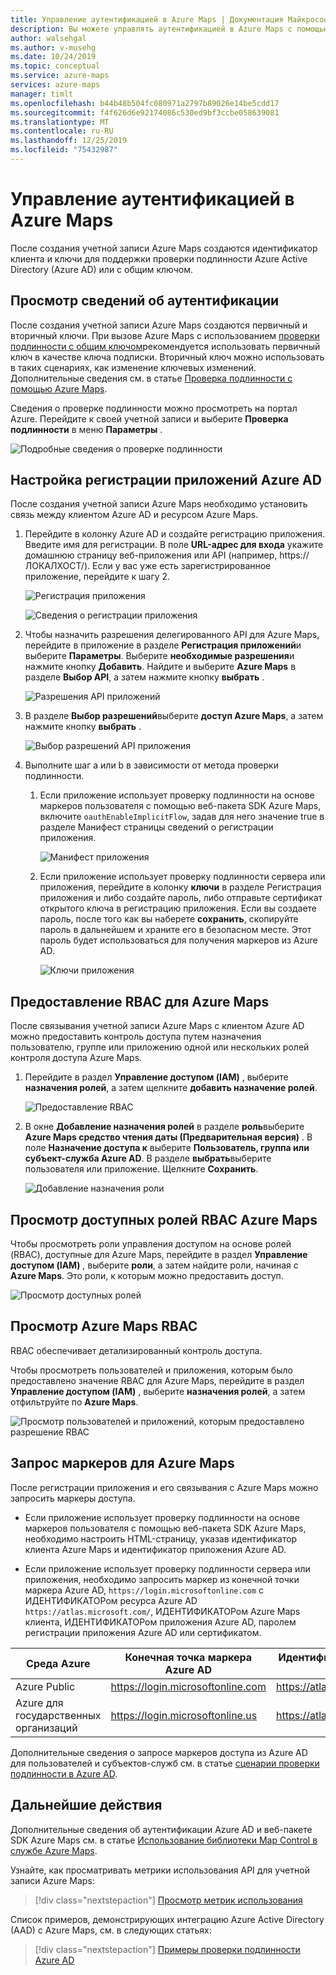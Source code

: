 ```yaml
---
title: Управление аутентификацией в Azure Maps | Документация Майкрософт
description: Вы можете управлять аутентификацией в Azure Maps с помощью портала Azure.
author: walsehgal
ms.author: v-musehg
ms.date: 10/24/2019
ms.topic: conceptual
ms.service: azure-maps
services: azure-maps
manager: timlt
ms.openlocfilehash: b44b48b504fc080971a2797b89026e14be5cdd17
ms.sourcegitcommit: f4f626d6e92174086c530ed9bf3ccbe058639081
ms.translationtype: MT
ms.contentlocale: ru-RU
ms.lasthandoff: 12/25/2019
ms.locfileid: "75432987"
---
```

# <a name="manage-authentication-in-azure-maps"></a>Управление аутентификацией в Azure Maps

После создания учетной записи Azure Maps создаются идентификатор клиента и ключи для поддержки проверки подлинности Azure Active Directory (Azure AD) или с общим ключом.

## <a name="view-authentication-details"></a>Просмотр сведений об аутентификации

После создания учетной записи Azure Maps создаются первичный и вторичный ключи. При вызове Azure Maps с использованием [проверки подлинности с общим ключом](https://docs.microsoft.com/azure/azure-maps/azure-maps-authentication#shared-key-authentication)рекомендуется использовать первичный ключ в качестве ключа подписки. Вторичный ключ можно использовать в таких сценариях, как изменение ключевых изменений. Дополнительные сведения см. в статье [Проверка подлинности с помощью Azure Maps](https://aka.ms/amauth).

Сведения о проверке подлинности можно просмотреть на портал Azure. Перейдите к своей учетной записи и выберите **Проверка подлинности** в меню **Параметры** .

![Подробные сведения о проверке подлинности](./media/how-to-manage-authentication/how-to-view-auth.png)


## <a name="set-up-azure-ad-app-registration"></a>Настройка регистрации приложений Azure AD

После создания учетной записи Azure Maps необходимо установить связь между клиентом Azure AD и ресурсом Azure Maps.

1. Перейдите в колонку Azure AD и создайте регистрацию приложения. Введите имя для регистрации. В поле **URL-адрес для входа** укажите домашнюю страницу веб-приложения или API (например, https:\//ЛОКАЛХОСТ/). Если у вас уже есть зарегистрированное приложение, перейдите к шагу 2.

    ![Регистрация приложения](./media/how-to-manage-authentication/app-registration.png)

    ![Сведения о регистрации приложения](./media/how-to-manage-authentication/app-create.png)

2. Чтобы назначить разрешения делегированного API для Azure Maps, перейдите в приложение в разделе **Регистрация приложений**и выберите **Параметры**.  Выберите **необходимые разрешения**и нажмите кнопку **Добавить**. Найдите и выберите **Azure Maps** в разделе **Выбор API**, а затем нажмите кнопку **выбрать** .

    ![Разрешения API приложений](./media/how-to-manage-authentication/app-permissions.png)

3. В разделе **Выбор разрешений**выберите **доступ Azure Maps**, а затем нажмите кнопку **выбрать** .

    ![Выбор разрешений API приложения](./media/how-to-manage-authentication/select-app-permissions.png)

4. Выполните шаг a или b в зависимости от метода проверки подлинности.

    1. Если приложение использует проверку подлинности на основе маркеров пользователя с помощью веб-пакета SDK Azure Maps, включите `oauthEnableImplicitFlow`, задав для него значение true в разделе Манифест страницы сведений о регистрации приложения.
    
       ![Манифест приложения](./media/how-to-manage-authentication/app-manifest.png)

    2. Если приложение использует проверку подлинности сервера или приложения, перейдите в колонку **ключи** в разделе Регистрация приложения и либо создайте пароль, либо отправьте сертификат открытого ключа в регистрацию приложения. Если вы создаете пароль, после того как вы наберете **сохранить**, скопируйте пароль в дальнейшем и храните его в безопасном месте. Этот пароль будет использоваться для получения маркеров из Azure AD.

       ![Ключи приложения](./media/how-to-manage-authentication/app-keys.png)


## <a name="grant-rbac-to-azure-maps"></a>Предоставление RBAC для Azure Maps

После связывания учетной записи Azure Maps с клиентом Azure AD можно предоставить контроль доступа путем назначения пользователю, группе или приложению одной или нескольких ролей контроля доступа Azure Maps.

1. Перейдите в раздел **Управление доступом (IAM)** , выберите **назначения ролей**, а затем щелкните **добавить назначение ролей**.

    ![Предоставление RBAC](./media/how-to-manage-authentication/how-to-grant-rbac.png)

2. В окне **Добавление назначения ролей** в разделе **роль**выберите **Azure Maps средство чтения даты (Предварительная версия)** . В поле **Назначение доступа к** выберите **Пользователь, группа или субъект-служба Azure AD**. В разделе **выбрать**выберите пользователя или приложение. Щелкните **Сохранить**.

    ![Добавление назначения роли](./media/how-to-manage-authentication/add-role-assignment.png)

## <a name="view-available-azure-maps-rbac-roles"></a>Просмотр доступных ролей RBAC Azure Maps

Чтобы просмотреть роли управления доступом на основе ролей (RBAC), доступные для Azure Maps, перейдите в раздел **Управление доступом (IAM)** , выберите **роли**, а затем найдите роли, начиная с **Azure Maps**. Это роли, к которым можно предоставить доступ.

![Просмотр доступных ролей](./media/how-to-manage-authentication/how-to-view-avail-roles.png)


## <a name="view-azure-maps-rbac"></a>Просмотр Azure Maps RBAC

RBAC обеспечивает детализированный контроль доступа.

Чтобы просмотреть пользователей и приложения, которым было предоставлено значение RBAC для Azure Maps, перейдите в раздел **Управление доступом (IAM)** , выберите **назначения ролей**, а затем отфильтруйте по **Azure Maps**.

![Просмотр пользователей и приложений, которым предоставлено разрешение RBAC](./media/how-to-manage-authentication/how-to-view-amrbac.png)


## <a name="request-tokens-for-azure-maps"></a>Запрос маркеров для Azure Maps

После регистрации приложения и его связывания с Azure Maps можно запросить маркеры доступа.

* Если приложение использует проверку подлинности на основе маркеров пользователя с помощью веб-пакета SDK Azure Maps, необходимо настроить HTML-страницу, указав идентификатор клиента Azure Maps и идентификатор приложения Azure AD.

* Если приложение использует проверку подлинности сервера или приложения, необходимо запросить маркер из конечной точки маркера Azure AD, `https://login.microsoftonline.com` с ИДЕНТИФИКАТОРом ресурса Azure AD `https://atlas.microsoft.com/`, ИДЕНТИФИКАТОРом Azure Maps клиента, ИДЕНТИФИКАТОРом приложения Azure AD, паролем регистрации приложения Azure AD или сертификатом.

| Среда Azure   | Конечная точка маркера Azure AD | Идентификатор ресурса Azure |
| --------------------|-------------------------|-------------------|
| Azure Public        | https://login.microsoftonline.com | https://atlas.microsoft.com/ |
| Azure для государственных организаций    | https://login.microsoftonline.us  | https://atlas.microsoft.com/ | 

Дополнительные сведения о запросе маркеров доступа из Azure AD для пользователей и субъектов-служб см. в статье [сценарии проверки подлинности в Azure AD](https://docs.microsoft.com/azure/active-directory/develop/authentication-scenarios).


## <a name="next-steps"></a>Дальнейшие действия

Дополнительные сведения об аутентификации Azure AD и веб-пакете SDK Azure Maps см. в статье [Использование библиотеки Map Control в службе Azure Maps](https://docs.microsoft.com/azure/azure-maps/how-to-use-map-control).

Узнайте, как просматривать метрики использования API для учетной записи Azure Maps:
> [!div class="nextstepaction"] 
> [Просмотр метрик использования](how-to-view-api-usage.md)

Список примеров, демонстрирующих интеграцию Azure Active Directory (AAD) с Azure Maps, см. в следующих статьях:

> [!div class="nextstepaction"]
> [Примеры проверки подлинности Azure AD](https://github.com/Azure-Samples/Azure-Maps-AzureAD-Samples)